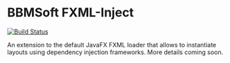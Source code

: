 # BBMSoft FXML-Inject

[![Build Status](https://travis-ci.org/bbmsoft/fxml-inject.svg?branch=develop)](https://travis-ci.org/bbmsoft/fxml-inject)


An extension to the default JavaFX FXML loader that allows to instantiate layouts using dependency injection frameworks. More details coming soon.